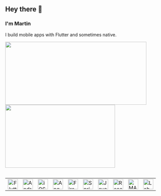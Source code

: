 <!--
**martintrollip/martintrollip** is a ✨ _special_ ✨ repository because its `README.md` (this file) appears on your GitHub profile.

Here are some ideas to get you started:

- 🔭 I’m currently working on ...
- 🌱 I’m currently learning ...
- 👯 I’m looking to collaborate on ...
- 🤔 I’m looking for help with ...
- 💬 Ask me about ...
- 📫 How to reach me: ...
- 😄 Pronouns: ...
- ⚡ Fun fact: ...
-->
## Hey there 👋
### I'm Martin

I build mobile apps with Flutter and sometimes native.


<a href="https://github.com/martintrollip">
    <img height=200 width=450 align="center" src="https://github-readme-stats.vercel.app/api?username=martintrollip&show_icons=true&count_private=true&theme=dark&rank_icon=github&hide_border=true" />
</a>
<a href="https://github.com/martintrollip">
    <img height=200 width=350 align="center" src="https://github-readme-stats.vercel.app/api/top-langs/?username=martintrollip&layout=compact&hide_border=true&theme=dark&langs_count=5&hide=jupyter%20notebook,tex,css,php,objective-c" />
</a>

<br/>
<br/>

<!-- source: https://devicon.dev/ -->
<table align="center" width="100%" style="border-collapse: collapse; border: none;">
    <tr>
        <td align="center"><img width="32px" src="https://cdn.jsdelivr.net/gh/devicons/devicon@latest/icons/flutter/flutter-original.svg" alt="Flutter logo" title="Flutter" /> <!-- Flutter --></td>
        <td><img width="32px" src="https://cdn.jsdelivr.net/gh/devicons/devicon@latest/icons/android/android-original.svg" alt="Android logo" title="Android" /> <!-- Android --></td>
        <td><img width="32px" src="https://cdn.jsdelivr.net/gh/devicons/devicon@latest/icons/swift/swift-original.svg" alt="iOS logo" title="iOS" /> <!-- iOS --></td>
        <td><img width="32px" src="https://cdn.jsdelivr.net/gh/devicons/devicon@latest/icons/angular/angular-original.svg" alt="Angular logo" title="Angular" /> <!-- Angular --></td>
        <td><img width="32px" src="https://cdn.jsdelivr.net/gh/devicons/devicon@latest/icons/firebase/firebase-original.svg" alt="Firebase logo" title="Firebase" /> <!-- Firebase --></td>
        <td><img width="32px" src="https://cdn.jsdelivr.net/gh/devicons/devicon@latest/icons/spring/spring-original.svg" alt="Spring Boot logo" title="Spring Boot" /> <!-- Spring Boot --></td>
        <td><img width="32px" src="https://cdn.jsdelivr.net/gh/devicons/devicon@latest/icons/java/java-original.svg" alt="Java FX logo" title="Java FX and Swing" /> <!-- Java FX --></td>
        <td><img width="32px" src="https://cdn.jsdelivr.net/gh/devicons/devicon@latest/icons/react/react-original.svg" alt="React Native logo" title="React Native" /> <!-- React Native --></td>
        <td><img width="32px" src="https://cdn.jsdelivr.net/gh/devicons/devicon@latest/icons/matlab/matlab-original.svg" alt="MATLAB and Simulink logo" title="MATLAB and Simulink" /> <!-- MATLAB and Simulink --></td>
        <td><img width="32px" src="https://cdn.jsdelivr.net/gh/devicons/devicon@latest/icons/labview/labview-original.svg" alt="LabVIEW logo" title="LabVIEW" /> <!-- LabVIEW --></td>
    </tr>
</table>